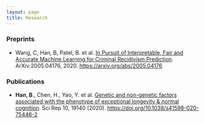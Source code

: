```yaml
---
layout: page
title: Research
---
```


### Preprints

- Wang, C, Han, B, Patel, B. et al. [In Pursuit of Interpretable, Fair and Accurate Machine Learning for Criminal Recidivism Prediction](https://arxiv.org/abs/2005.04176). ArXiv:2005.04176, 2020. https://arxiv.org/abs/2005.04176

### Publications

- **Han, B**., Chen, H., Yao, Y. et al. [Genetic and non-genetic factors associated with the phenotype of exceptional longevity & normal cognition](https://www.nature.com/articles/s41598-020-75446-2#citeas). Sci Rep 10, 19140 (2020). https://doi.org/10.1038/s41598-020-75446-2

